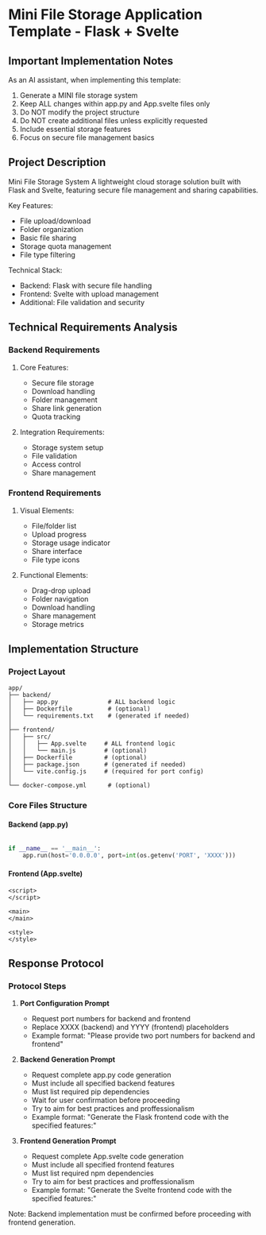 # Mini File Storage Application Template - Flask + Svelte

## Important Implementation Notes

As an AI assistant, when implementing this template:
1. Generate a MINI file storage system
2. Keep ALL changes within app.py and App.svelte files only
3. Do NOT modify the project structure
4. Do NOT create additional files unless explicitly requested
5. Include essential storage features
6. Focus on secure file management basics

## Project Description

Mini File Storage System
A lightweight cloud storage solution built with Flask and Svelte, featuring secure file management and sharing capabilities.

Key Features:
- File upload/download
- Folder organization
- Basic file sharing
- Storage quota management
- File type filtering

Technical Stack:
- Backend: Flask with secure file handling
- Frontend: Svelte with upload management
- Additional: File validation and security

## Technical Requirements Analysis

### Backend Requirements
1. Core Features:
   - Secure file storage
   - Download handling
   - Folder management
   - Share link generation
   - Quota tracking

2. Integration Requirements:
   - Storage system setup
   - File validation
   - Access control
   - Share management

### Frontend Requirements
1. Visual Elements:
   - File/folder list
   - Upload progress
   - Storage usage indicator
   - Share interface
   - File type icons

2. Functional Elements:
   - Drag-drop upload
   - Folder navigation
   - Download handling
   - Share management
   - Storage metrics

## Implementation Structure

### Project Layout
```plaintext
app/
├── backend/
│   ├── app.py              # ALL backend logic
│   ├── Dockerfile          # (optional)
│   └── requirements.txt    # (generated if needed)
│
├── frontend/
│   ├── src/
│   │   ├── App.svelte     # ALL frontend logic
│   │   └── main.js        # (optional)
│   ├── Dockerfile         # (optional)
│   ├── package.json       # (generated if needed)
│   └── vite.config.js     # (required for port config)
│
└── docker-compose.yml      # (optional)
```

### Core Files Structure

#### Backend (app.py)
```python

if __name__ == '__main__':
    app.run(host='0.0.0.0', port=int(os.getenv('PORT', 'XXXX')))
```

#### Frontend (App.svelte)
```svelte
<script>
</script>

<main>
</main>

<style>
</style>
```

## Response Protocol

### Protocol Steps

1. **Port Configuration Prompt**
   - Request port numbers for backend and frontend
   - Replace XXXX (backend) and YYYY (frontend) placeholders
   - Example format: "Please provide two port numbers for backend and frontend"

2. **Backend Generation Prompt**
   - Request complete app.py code generation
   - Must include all specified backend features
   - Must list required pip dependencies
   - Wait for user confirmation before proceeding
   - Try to aim for best practices and proffessionalism
   - Example format: "Generate the Flask frontend code with the specified features:"

3. **Frontend Generation Prompt**
   - Request complete App.svelte code generation
   - Must include all specified frontend features
   - Must list required npm dependencies
   - Try to aim for best practices and proffessionalism
   - Example format: "Generate the Svelte frontend code with the specified features:"

Note: Backend implementation must be confirmed before proceeding with frontend generation.